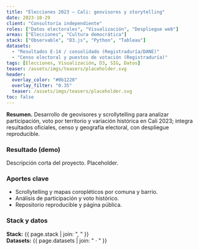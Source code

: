 ```yaml
---
title: "Elecciones 2023 – Cali: geovisores y storytelling"
date: 2023-10-29
client: "Consultoría independiente"
roles: ["Datos electorales", "Visualización", "Despliegue web"]
areas: ["Elecciones", "Cultura democrática"]
stack: ["Observable", "D3.js", "Python", "Tableau"]
datasets:
  - "Resultados E-14 / consolidado (Registraduría/DANE)"
  - "Censo electoral y puestos de votación (Registraduría)"
tags: [Elecciones, Visualización, D3, SIG, Datos]
teaser: /assets/imgs/teasers/placeholder.svg
header:
  overlay_color: "#0b1220"
  overlay_filter: "0.35"
  teaser: /assets/imgs/teasers/placeholder.svg
toc: false
---
```


**Resumen.** Desarrollo de geovisores y scrollytelling para analizar participación, voto por territorio y variación histórica en Cali 2023; integra resultados oficiales, censo y geografía electoral, con despliegue reproducible. <!--more-->

### Resultado (demo)
Descripción corta del proyecto. Placeholder.

### Aportes clave
- Scrollytelling y mapas coropléticos por comuna y barrio.
- Análisis de participación y voto histórico.
- Repositorio reproducible y página pública.

### Stack y datos
**Stack:** {{ page.stack | join: ", " }}  
**Datasets:** {{ page.datasets | join: " · " }}
